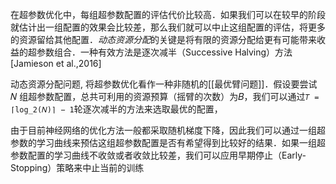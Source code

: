 在超参数优化中，每组超参数配置的评估代价比较高．如果我们可以在较早的阶段就估计出一组配置的效果会比较差，那么我们就可以中止这组配置的评估，将更多的资源留给其他配置．*动态资源分配*的关键是将有限的资源分配给更有可能带来收益的超参数组合．一种有效方法是逐次减半（Successive Halving）方法 \[Jamieson et al.,2016]

动态资源分配问题, 将超参数优化看作一种非随机的[[最优臂问题]]．假设要尝试 𝑁 组超参数配置，总共可利用的资源预算（摇臂的次数）为𝐵，我们可以通过`𝑇 = ⌈log_2(𝑁)⌉ − 1`轮逐次减半的方法来选取最优的配置，

由于目前神经网络的优化方法一般都采取随机梯度下降，因此我们可以通过一组超参数的学习曲线来预估这组超参数配置是否有希望得到比较好的结果．如果一组超参数配置的学习曲线不收敛或者收敛比较差，我们可以应用早期停止（Early-Stopping）策略来中止当前的训练
